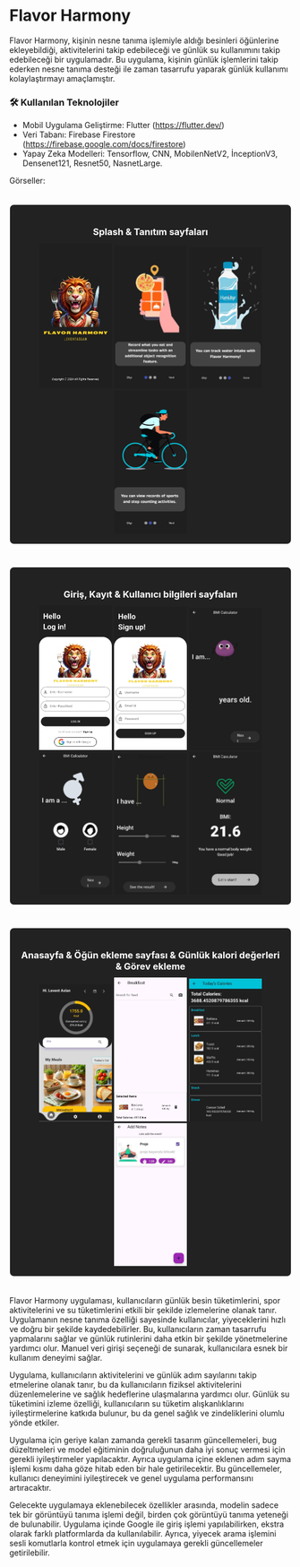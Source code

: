 # Flavor Harmony
Flavor Harmony, kişinin nesne tanıma işlemiyle aldığı besinleri öğünlerine ekleyebildiği, aktivitelerini takip edebileceği ve günlük su kullanımını takip edebileceği bir uygulamadır. Bu uygulama, kişinin günlük işlemlerini takip ederken nesne tanıma desteği ile zaman tasarrufu yaparak günlük kullanımı kolaylaştırmayı amaçlamıştır.



### 🛠 Kullanılan Teknolojiler

- Mobil Uygulama Geliştirme: Flutter (https://flutter.dev/)
- Veri Tabanı: Firebase Firestore (https://firebase.google.com/docs/firestore)
- Yapay Zeka Modelleri: Tensorflow, CNN, MobilenNetV2, İnceptionV3, Densenet121, Resnet50, NasnetLarge.

Görseller:

<div align="center"> 

  <div style="border: 1px solid white; padding: 15px; margin: 20px auto; display: inline-block; border-radius: 8px; background-color: #222;">
    <h3 style="color: white; margin-bottom: 10px;">Splash & Tanıtım sayfaları</h3>
    <img src="assets/splash-screen.jpeg" width="130" />
    <img src="assets/acilisekrani1.jpeg" width="130" />
    <img src="assets/acilisekrani2.jpeg" width="130" />
    <img src="assets/acilisekrani3.jpeg" width="130" />
  </div>

  <div style="border: 1px solid white; padding: 15px; margin: 20px auto; display: inline-block; border-radius: 8px; background-color: #222;">
    <h3 style="color: white; margin-bottom: 10px;">Giriş, Kayıt & Kullanıcı bilgileri sayfaları</h3>
    <img src="assets/login.jpeg" width="130" />
    <img src="assets/signup.jpeg" width="130" />
    <img src="assets/age.jpeg" width="130" />
    <img src="assets/gender.jpeg" width="130" />
    <img src="assets/heightsandweights.jpeg" width="130" />
    <img src="assets/bmiscore.jpeg" width="130" />

  </div>

  <div style="border: 1px solid white; padding: 15px; margin: 20px auto; display: inline-block; border-radius: 8px; background-color: #222;">
    <h3 style="color: white; margin-bottom: 10px;">Anasayfa & Öğün ekleme sayfası & Günlük kalori değerleri & Görev ekleme</h3>
    <img src="assets/homepage_new.jpeg" width="130" />
    <img src="assets/breakfast.jpeg" width="130" />
    <img src="assets/gunlukkalori.jpeg" width="130" />
    <img src="assets/addNotes.jpeg" width="130" />
  </div>

</div>


Flavor Harmony uygulaması, kullanıcıların günlük besin tüketimlerini, spor aktivitelerini ve su tüketimlerini etkili bir şekilde izlemelerine olanak tanır. Uygulamanın nesne tanıma özelliği sayesinde kullanıcılar, yiyeceklerini hızlı ve doğru bir şekilde kaydedebilirler. Bu, kullanıcıların zaman tasarrufu yapmalarını sağlar ve günlük rutinlerini daha etkin bir şekilde yönetmelerine yardımcı olur. Manuel veri girişi seçeneği de sunarak, kullanıcılara esnek bir kullanım deneyimi sağlar.

Uygulama, kullanıcıların aktivitelerini ve günlük adım sayılarını takip etmelerine olanak tanır, bu da kullanıcıların fiziksel aktivitelerini düzenlemelerine ve sağlık hedeflerine ulaşmalarına yardımcı olur. Günlük su tüketimini izleme özelliği, kullanıcıların su tüketim alışkanlıklarını iyileştirmelerine katkıda bulunur, bu da genel sağlık ve zindeliklerini olumlu yönde etkiler.

Uygulama için geriye kalan zamanda gerekli tasarım güncellemeleri, bug düzeltmeleri ve model eğitiminin doğruluğunun daha iyi sonuç vermesi için gerekli iyileştirmeler yapılacaktır. Ayrıca uygulama içine eklenen adım sayma işlemi kısmı daha göze hitab eden bir hale getirilecektir. Bu güncellemeler, kullanıcı deneyimini iyileştirecek ve genel uygulama performansını artıracaktır.

Gelecekte uygulamaya eklenebilecek özellikler arasında, modelin sadece tek bir görüntüyü tanıma işlemi değil, birden çok görüntüyü tanıma yeteneği de bulunabilir. Uygulama içinde Google ile giriş işlemi yapılabilirken, ekstra olarak farklı platformlarda da kullanılabilir. Ayrıca, yiyecek arama işlemini sesli komutlarla kontrol etmek için uygulamaya gerekli güncellemeler getirilebilir.
